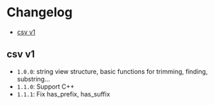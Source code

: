 # Changelog
* [csv v1](#csv-v1)

## csv v1
- `1.0.0`: string view structure, basic functions for trimming, finding, substring...
- `1.1.0`: Support C++
- `1.1.1`: Fix has_prefix, has_suffix
